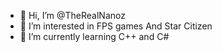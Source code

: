 - 👋 Hi, I’m @TheRealNanoz
- 👀 I’m interested in FPS games And Star Citizen
- 🌱 I’m currently learning C++ and C#

<!---
TheRealNanoz/TheRealNanoz is a ✨ special ✨ repository because its `README.md` (this file) appears on your GitHub profile.
You can click the Preview link to take a look at your changes.
--->
